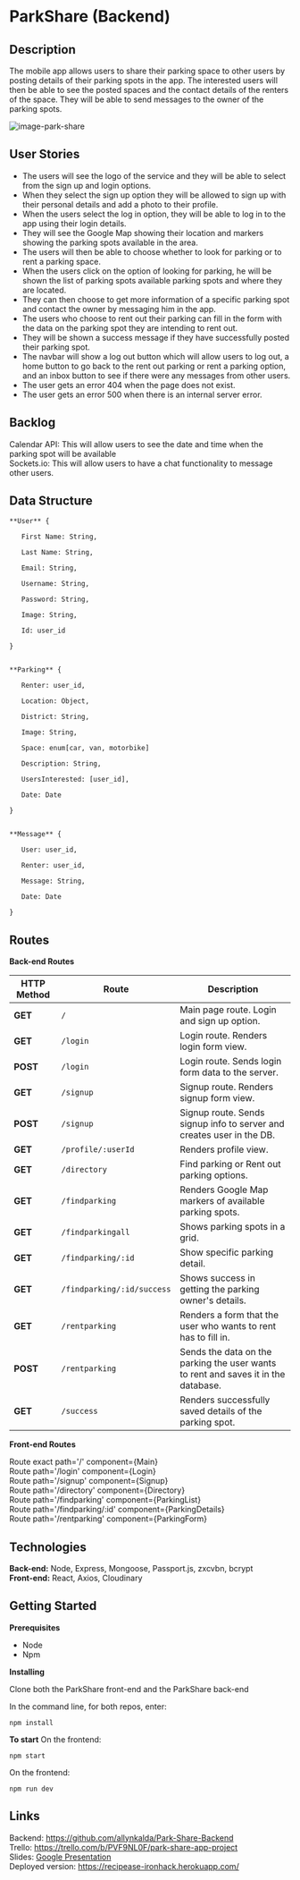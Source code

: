 # ParkShare (Backend)

## Description

The mobile app allows users to share their parking space to other users by posting details of their parking spots in the app. The interested users will then be able to see the posted spaces and the contact details of the renters of the space. They will be able to send messages to the owner of the parking spots.

![image-park-share](https://i.postimg.cc/v8CCDBGV/parkshare.png)

## User Stories

- The users will see the logo of the service and they will be able to select from the sign up and login options.</br>
- When they select the sign up option they will be allowed to sign up with their personal details and add a photo to their profile.</br>
- When the users select the log in option, they will be able to log in to the app using their login details.</br>
- They will see the Google Map showing their location and markers showing the parking spots available in the area.</br>
- The users will then be able to choose whether to look for parking or to rent a parking space.</br>
- When the users click on the option of looking for parking, he will be shown the list of parking spots available parking spots and where they are located.</br>
- They can then choose to get more information of a specific parking spot and contact the owner by messaging him in the app.</br>
- The users who choose to rent out their parking can fill in the form with the data on the parking spot they are intending to rent out.</br>
- They will be shown a success message if they have successfully posted their parking spot.</br>
- The navbar will show a log out button which will allow users to log out, a home button to go back to the rent out parking or rent a parking option, and an inbox button to see if there were any messages from other users.</br>
- The user gets an error 404 when the page does not exist. </br>
- The user gets an error 500 when there is an internal server error. </br>

## Backlog

Calendar API: This will allow users to see the date and time when the parking spot will be available</br>
Sockets.io: This will allow users to have a chat functionality to message other users.

## Data Structure
```
**User** { 

​	First Name: String,

​	Last Name: String,

​	Email: String,

​	Username: String,

​	Password: String,

​	Image: String,

​	Id: user_id

}
```
```

**Parking** {

​	Renter: user_id,

​	Location: Object,

​	District: String,

​	Image: String,

​	Space: enum[car, van, motorbike]

​	Description: String,

​	UsersInterested: [user_id],

​	Date: Date

}
```
```

**Message** {

​	User: user_id,

​	Renter: user_id,

​	Message: String,

​	Date: Date

}
```
## Routes

**Back-end Routes**

| HTTP Method | Route              | Description                                                  |
| ----------- | ------------------ | ------------------------------------------------------------ |
| ****GET****     | `/`                | Main page route. Login and sign up option.                   |
| ****GET****     | `/login`           | Login route. Renders login form view.                        |
| ****POST****    | `/login`           | Login route. Sends login form data to the server.            |
| ****GET****     | `/signup`          | Signup route. Renders signup form view.                      |
| ****POST****    | `/signup`          | Signup route. Sends signup info to server and creates user in the DB. |
| ****GET****     | `/profile/:userId` | Renders profile view.                                        |
| ****GET****     | `/directory`       | Find parking or Rent out parking options.                |
| ****GET****     | `/findparking`          | Renders Google Map markers of available parking spots.                                    |
| ****GET****    | `/findparkingall`          | Shows parking spots in a grid.                                 |
| ****GET****    | `/findparking/:id`       | Show specific parking detail.                                 |
| ****GET****    | `/findparking/:id/success`       | Shows success in getting the parking owner's details.                                 |
| ****GET****     | `/rentparking`  | Renders a form that the user who wants to rent has to fill in.                               |
| ****POST****     | `/rentparking`         | Sends the data on the parking the user wants to rent and saves it in the database.             |
| ****GET****     | `/success` | Renders successfully saved details of the parking spot.    </br>                          |

**Front-end Routes**

Route exact path='/' component={Main}</br>
Route path='/login' component={Login}</br>
Route path='/signup' component={Signup}</br>
Route path='/directory' component={Directory}</br>
Route path='/findparking' component={ParkingList}</br>
Route path='/findparking/:id' component={ParkingDetails}</br>
Route path='/rentparking' component={ParkingForm}</br>

## Technologies

****Back-end:**** Node, Express, Mongoose, Passport.js, zxcvbn, bcrypt</br>
****Front-end:**** React, Axios, Cloudinary

## Getting Started

**Prerequisites**
- Node
- Npm

**Installing**

Clone both the ParkShare front-end and the ParkShare back-end</br>

In the command line, for both repos, enter:
```
npm install
```
**To start**
On the frontend:
```
npm start
```
On the frontend:
```
npm run dev
```

## Links

Backend: https://github.com/allynkalda/Park-Share-Backend</br>
Trello: https://trello.com/b/PVF9NL0F/park-share-app-project</br>
Slides: <a href="https://drive.google.com/open?id=1sWxuFSNB_YxhaRW1ekSc9qbvpFBxCCOs0QhjMow-Et0">Google Presentation</a></br>
Deployed version: https://recipease-ironhack.herokuapp.com/</br>

